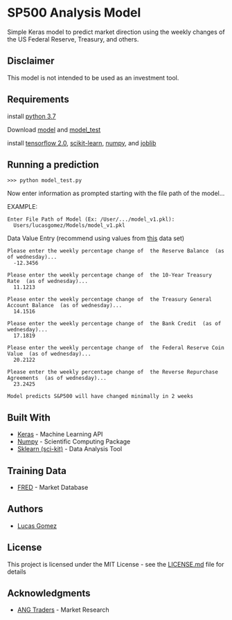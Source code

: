 # SP500 Analysis Model 

Simple Keras model to predict market direction using the weekly changes of the US Federal Reserve, Treasury, and others.

## Disclaimer

This model is not intended to be used as an investment tool. 

## Requirements 
install [python 3.7](https://www.python.org/downloads/)

Download [model](model_v1.pkl) and [model_test](model_test.py)

install [tensorflow 2.0](https://www.tensorflow.org/install), [scikit-learn](https://scikit-learn.org/stable/install.html), [numpy](https://numpy.org/), and [joblib](https://joblib.readthedocs.io/en/latest/)

## Running a prediction
```
>>> python model_test.py
```
Now enter information as prompted starting with the file path of the model...

EXAMPLE:
```
Enter File Path of Model (Ex: /User/.../model_v1.pkl): 
  Users/lucasgomez/Models/model_v1.pkl
```

Data Value Entry (recommend using values from [this](https://fred.stlouisfed.org/graph/?g=pMHV) data set)
```
Please enter the weekly percentage change of  the Reserve Balance  (as of wednesday)...
  -12.3456

Please enter the weekly percentage change of  the 10-Year Treasury Rate  (as of wednesday)...
  11.1213

Please enter the weekly percentage change of  the Treasury General Account Balance  (as of wednesday)...
  14.1516

Please enter the weekly percentage change of  the Bank Credit  (as of wednesday)...
  17.1819

Please enter the weekly percentage change of  the Federal Reserve Coin Value  (as of wednesday)...
  20.2122

Please enter the weekly percentage change of  the Reverse Repurchase Agreements  (as of wednesday)...
  23.2425

Model predicts S&P500 will have changed minimally in 2 weeks
```

## Built With

* [Keras](https://keras.io/) - Machine Learning API
* [Numpy](https://numpy.org/) - Scientific Computing Package
* [Sklearn (sci-kit)](https://scikit-learn.org/) - Data Analysis Tool

## Training Data

* [FRED](https://fred.stlouisfed.org/) - Market Database 

## Authors

* [Lucas Gomez](https://github.com/lucasmgomez)

## License

This project is licensed under the MIT License - see the [LICENSE.md](LICENSE.md) file for details

## Acknowledgments

* [ANG Traders](https://angtraders.com/) - Market Research 

